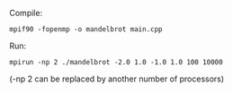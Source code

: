 Compile:
```$xslt
mpif90 -fopenmp -o mandelbrot main.cpp
```

Run:
```$xslt
mpirun -np 2 ./mandelbrot -2.0 1.0 -1.0 1.0 100 10000
```
(-np 2 can be replaced by another number of processors)